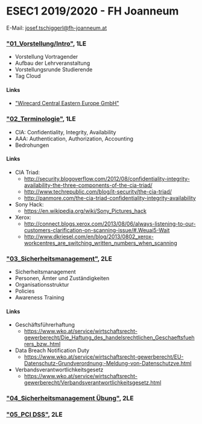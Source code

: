 # ESEC1 2019/2020 - FH Joanneum
E-Mail: josef.tschiggerl@fh-joanneum.at
### ["01_Vorstellung/Intro"](https://joseftsch.github.io/esec1/01_intro/), 1LE
* Vorstellung Vortragender
* Aufbau der Lehrveranstaltung
* Vorstellungsrunde Studierende
* Tag Cloud
#### Links
* ["Wirecard Central Eastern Europe GmbH"](https://www.wirecard.at)
### ["02_Terminologie"](https://joseftsch.github.io/esec1/02_terminologie/), 1LE
* CIA: Confidentiality, Integrity, Availability
* AAA: Authentication, Authorization, Accounting
* Bedrohungen
#### Links
* CIA Triad:
  * http://security.blogoverflow.com/2012/08/confidentiality-integrity-availability-the-three-components-of-the-cia-triad/
  * http://www.techrepublic.com/blog/it-security/the-cia-triad/
  * http://panmore.com/the-cia-triad-confidentiality-integrity-availability
* Sony Hack:
  * https://en.wikipedia.org/wiki/Sony_Pictures_hack
* Xerox:
  * http://connect.blogs.xerox.com/2013/08/06/always-listening-to-our-customers-clarification-on-scanning-issue/#.Weuai5-Wait
  * http://www.dkriesel.com/en/blog/2013/0802_xerox-workcentres_are_switching_written_numbers_when_scanning
### ["03_Sicherheitsmanagement"](https://joseftsch.github.io/esec1/03_sicherheitsmanagement/), 2LE
* Sicherheitsmanagement
* Personen, Ämter und Zuständigkeiten
* Organisationsstruktur
* Policies
* Awareness Training
#### Links
* Geschäftsführerhaftung
  * https://www.wko.at/service/wirtschaftsrecht-gewerberecht/Die_Haftung_des_handelsrechtlichen_Geschaeftsfuehrers_bzw..html
* Data Breach Notification Duty
  * https://www.wko.at/service/wirtschaftsrecht-gewerberecht/EU-Datenschutz-Grundverordnung:-Meldung-von-Datenschutzve.html
* Verbandsverantwortlichkeitsgesetz
  * https://www.wko.at/service/wirtschaftsrecht-gewerberecht/Verbandsverantwortlichkeitsgesetz.html
### ["04_Sicherheitsmanagement Übung"](https://joseftsch.github.io/esec1/04_sicherheitsmanagement_ue/), 2LE
### ["05_PCI DSS"](https://joseftsch.github.io/esec1/05_pci/), 2LE
